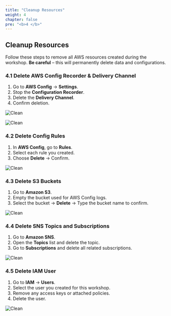```yaml
---
title: "Cleanup Resources"
weight: 4
chapter: false
pre: "<b>4 </b>"
---
```


## Cleanup Resources

Follow these steps to remove all AWS resources created during the workshop. **Be careful** – this will permanently delete data and configurations.

### 4.1 Delete AWS Config Recorder & Delivery Channel
1. Go to **AWS Config** → **Settings**.
2. Stop the **Configuration Recorder**.
3. Delete the **Delivery Channel**.
4. Confirm deletion.

![Clean](/images/4/037.png?featherlight=false&width=90pc)

![Clean](/images/4/038.png?featherlight=false&width=90pc)

### 4.2 Delete Config Rules
1. In **AWS Config**, go to **Rules**.
2. Select each rule you created.
3. Choose **Delete** → Confirm.

![Clean](/images/4/039.png?featherlight=false&width=90pc)

### 4.3 Delete S3 Buckets
1. Go to **Amazon S3**.
2. Empty the bucket used for AWS Config logs.
3. Select the bucket → **Delete** → Type the bucket name to confirm.

![Clean](/images/4/040.png?featherlight=false&width=90pc)

### 4.4 Delete SNS Topics and Subscriptions
1. Go to **Amazon SNS**.
2. Open the **Topics** list and delete the topic.
3. Go to **Subscriptions** and delete all related subscriptions.

![Clean](/images/4/041.png?featherlight=false&width=90pc)

### 4.5 Delete IAM User
1. Go to **IAM** → **Users**.
2. Select the user you created for this workshop.
3. Remove any access keys or attached policies.
4. Delete the user.

![Clean](/images/4/042.png?featherlight=false&width=90pc)
